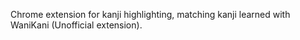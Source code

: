 Chrome extension for kanji highlighting, matching kanji learned with WaniKani (Unofficial extension).
